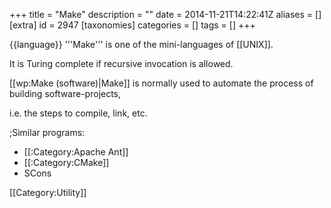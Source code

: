 +++
title = "Make"
description = ""
date = 2014-11-21T14:22:41Z
aliases = []
[extra]
id = 2947
[taxonomies]
categories = []
tags = []
+++

{{language}}
'''Make''' is one of the mini-languages of [[UNIX]].

It is Turing complete if recursive invocation is allowed.

[[wp:Make (software)|Make]] is normally used to automate
the process of building software-projects,

i.e. the steps to compile, link, etc.

;Similar programs:
* [[:Category:Apache Ant]]
* [[:Category:CMake]]
* SCons


[[Category:Utility]]
